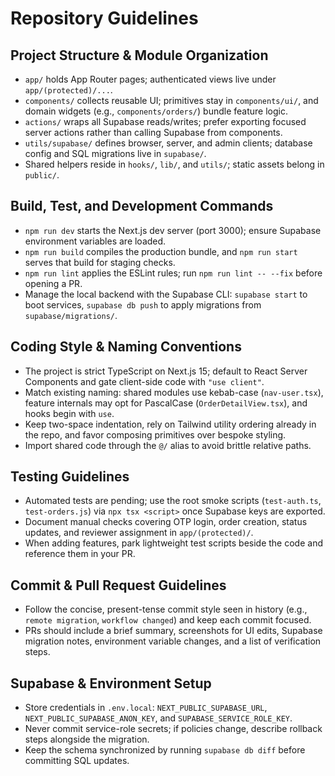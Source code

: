 # Repository Guidelines

## Project Structure & Module Organization
- `app/` holds App Router pages; authenticated views live under `app/(protected)/...`.
- `components/` collects reusable UI; primitives stay in `components/ui/`, and domain widgets (e.g., `components/orders/`) bundle feature logic.
- `actions/` wraps all Supabase reads/writes; prefer exporting focused server actions rather than calling Supabase from components.
- `utils/supabase/` defines browser, server, and admin clients; database config and SQL migrations live in `supabase/`.
- Shared helpers reside in `hooks/`, `lib/`, and `utils/`; static assets belong in `public/`.

## Build, Test, and Development Commands
- `npm run dev` starts the Next.js dev server (port 3000); ensure Supabase environment variables are loaded.
- `npm run build` compiles the production bundle, and `npm run start` serves that build for staging checks.
- `npm run lint` applies the ESLint rules; run `npm run lint -- --fix` before opening a PR.
- Manage the local backend with the Supabase CLI: `supabase start` to boot services, `supabase db push` to apply migrations from `supabase/migrations/`.

## Coding Style & Naming Conventions
- The project is strict TypeScript on Next.js 15; default to React Server Components and gate client-side code with `"use client"`.
- Match existing naming: shared modules use kebab-case (`nav-user.tsx`), feature internals may opt for PascalCase (`OrderDetailView.tsx`), and hooks begin with `use`.
- Keep two-space indentation, rely on Tailwind utility ordering already in the repo, and favor composing primitives over bespoke styling.
- Import shared code through the `@/` alias to avoid brittle relative paths.

## Testing Guidelines
- Automated tests are pending; use the root smoke scripts (`test-auth.ts`, `test-orders.js`) via `npx tsx <script>` once Supabase keys are exported.
- Document manual checks covering OTP login, order creation, status updates, and reviewer assignment in `app/(protected)/`.
- When adding features, park lightweight test scripts beside the code and reference them in your PR.

## Commit & Pull Request Guidelines
- Follow the concise, present-tense commit style seen in history (e.g., `remote migration`, `workflow changed`) and keep each commit focused.
- PRs should include a brief summary, screenshots for UI edits, Supabase migration notes, environment variable changes, and a list of verification steps.

## Supabase & Environment Setup
- Store credentials in `.env.local`: `NEXT_PUBLIC_SUPABASE_URL`, `NEXT_PUBLIC_SUPABASE_ANON_KEY`, and `SUPABASE_SERVICE_ROLE_KEY`.
- Never commit service-role secrets; if policies change, describe rollback steps alongside the migration.
- Keep the schema synchronized by running `supabase db diff` before committing SQL updates.
